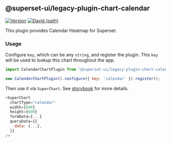 ## @superset-ui/legacy-plugin-chart-calendar

[![Version](https://img.shields.io/npm/v/@superset-ui/legacy-plugin-chart-calendar.svg?style=flat-square)](https://www.npmjs.com/package/@superset-ui/legacy-plugin-chart-calendar)
[![David (path)](https://img.shields.io/david/apache-superset/superset-ui-plugins.svg?path=packages%2Fsuperset-ui-legacy-plugin-chart-calendar&style=flat-square)](https://david-dm.org/apache-superset/superset-ui-plugins?path=packages/superset-ui-legacy-plugin-chart-calendar)

This plugin provides Calendar Heatmap for Superset.

### Usage

Configure `key`, which can be any `string`, and register the plugin. This `key` will be used to
lookup this chart throughout the app.

```js
import CalendarChartPlugin from '@superset-ui/legacy-plugin-chart-calendar';

new CalendarChartPlugin().configure({ key: 'calendar' }).register();
```

Then use it via `SuperChart`. See
[storybook](https://apache-superset.github.io/superset-ui-plugins/?selectedKind=plugin-chart-calendar)
for more details.

```js
<SuperChart
  chartType="calendar"
  width={600}
  height={600}
  formData={...}
  queryData={{
    data: {...},
  }}
/>
```
